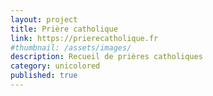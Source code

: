 ```yaml
---
layout: project
title: Prière catholique
link: https://prierecatholique.fr
#thumbnail: /assets/images/
description: Recueil de prières catholiques
category: unicolored
published: true
---
```

